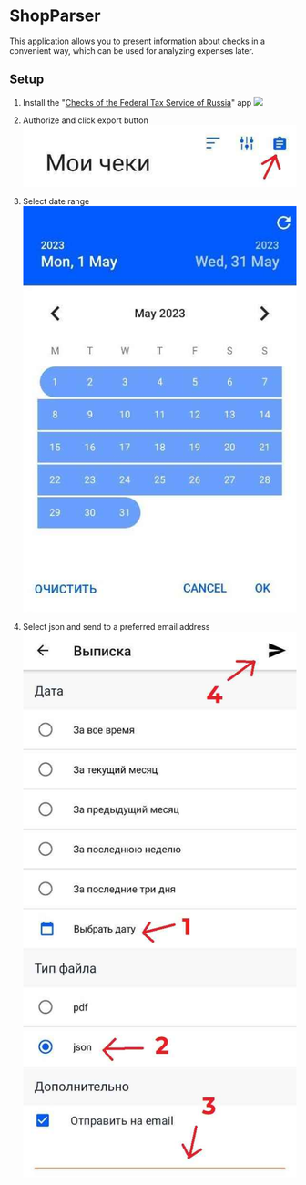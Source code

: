 # ShopParser

This application allows you to present information about checks in a convenient way, which can be used for analyzing expenses later.

## Setup

1) Install the "[Checks of the Federal Tax Service of Russia](https://play.google.com/store/apps/details?id=ru.fns.billchecker)" app
![](https://u.to/X--BHw)

2) Authorize and click export button
![](images/export_button.jpg)

3) Select date range
![](images/range.jpg)

4) Select json and send to a preferred email address
![](images/send.jpg)